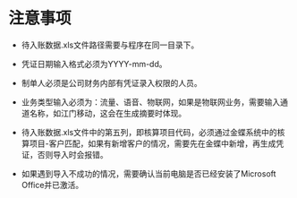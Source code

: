 # 注意事项

- 待入账数据.xls文件路径需要与程序在同一目录下。

- 凭证日期输入格式必须为YYYY-mm-dd。

- 制单人必须是公司财务内部有凭证录入权限的人员。

- 业务类型输入必须为：流量、语音、物联网，如果是物联网业务，需要输入通道名称，如江门移动，这会在生成摘要时体现。

- 待入账数据.xls文件中的第五列，即核算项目代码，必须通过金蝶系统中的核算项目-客户匹配，如果有新增客户的情况，需要先在金蝶中新增，再生成凭证，否则导入时会报错。

- 如果遇到导入不成功的情况，需要确认当前电脑是否已经安装了Microsoft Office并已激活。